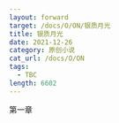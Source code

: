 ```yaml
---
layout: forward
target: /docs/O/ON/银质月光
title: 银质月光
date: 2021-12-26
category: 原创小说
cat_url: /docs/O/ON
tags: 
  - TBC
length: 6602
---
```


第一章
